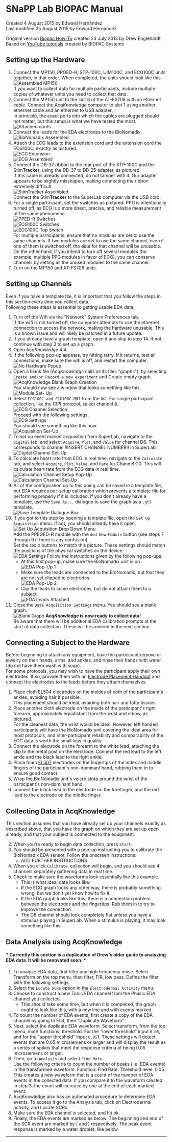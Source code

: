 # SNaPP Lab BIOPAC Manual

Created 4 August 2015 by Edward Hernández  
Last modified 25 August 2015 by Edward Hernández  

Original version [Biopac How-To][Original] created 23 July 2013 by Drew Englehardt  
Based on [YouTube tutorials](https://www.youtube.com/user/BiopacSystems) created by BIOPAC Systems

## Setting up the Hardware

1. Connect the MP150, PPGED-R, STP-100C, UIM100C, and ECG100C units together, in that order. When completed, the units should look like this.  
![Assembled MP150][MP150Assembled]  
If you want to collect data for multiple participants, include multiple copies of whatever units you need to collect that data.
2. Connect the MP150 unit to the slot 8 of the AT-FS708 with an ethernet cable. Connect the Acq*Knowledge* computer to slot 1 using another ethernet cable and an ethernet to USB adapter.  
In principle, the exact ports into which the cables are plugged should not matter, but this setup is what we have tested the most.  
![Attached cords][AT-FS708]
3. Connect the leads for the EDA electrodes to the BioNomadix.  
![BioNomadix Assembled][BioNomadixAssembled]
4. Attach the ECG leads to the extension cord and the extension cord the ECG100C, exactly as pictured.  
![ECG Extension][ECGExtensionAssembled]  
![ECG Assembled][ECGAssembled]
5. Connect the DB-37 ribbon to the rear port of the STP-100C and the Stim**Tracker**, using the DB-37 to DB-25 adapter, as pictured.  
If this cable is already connected, do not tamper with it. Our adapter appears to be slightly misshapen, making connecting the ribbon extremely difficult.  
![StimTracker Assembled][StimTrackerAssembled]  
Connect the Stim**Tracker** to the SuperLab computer via the USB cord.  
5. For a single participant, set the switches as pictured. PPG is intentionally turned off, as ECG is a more direct, precise, and reliable measurement of the same phenomena.  
![PPED-R Switches][PPEGD-RSwitches]  
![ECG100C Switches][ECG100CSwitches]  
![ECG100C Top Switch][ECG100CSwitches2]  
For multiple participants, ensure that no modules are set to use the same channels. If two modules are set to use the same channel, even if one of them is switched off, the data for that channel will be unusable.  
On the other hand, if you intend to turn off several modules (for example, multiple PPG modules in favor of ECG), you can conserve channels by setting all the unused modules to the same channel.
6. Turn on the MP150 and AT-FS708 units.

## Setting up Channels

Even if you have a template file, it is important that you follow the steps in this section every time you collect data.  
Following these steps is essential to getting usable EDA data.

1. Turn off the Wifi via the "Network" System Preferences tab.  
If the wifi is not turned off, the computer attempts to use the ethernet connection to access the network, making the hardware unusable. This is a known issue and will likely be patched in a future update.
2. If you already have a graph template, open it and skip to step 14. If not, continue with step 3 to set up a graph.
3. Open Acq*Knowledge* 4.4.
4. If the following pop-up appears, try hitting retry. If it returns, test all connections, make sure the wifi is off, and restart the computer.  
![No Hardware Popup][NoHardwarePopUp]
5. Open a blank file (Acq*Knowledge* calls all its files "graphs"), by selecting `Create and/or Record a new experiment` and Create empty graph.  
![AcqKnowledge Blank Graph Creation][BlankGraphCreation]  
You should now see a window that looks something like this.  
![Module Set- Up][ModuleSetUp]  
6. Select `ECG100C and ECG100C-MRI` from the list. For single participant collection, like the CIPI protocol, select channel 8.  
![ECG Channel Selection][ECGChannelSettings]  
Proceed with the following settings.  
![ECG Settings][ECGSettings]  
You should see something like this now.  
![Acquisition Set-Up][AcquisitionSetUp1]
8. To set up event marker acquisition from SuperLab, navigate to the `Digital` tab, and select `Acquire`, `Plot`, and `Value` for channel D8. This corresponds to channel !!INSERT CHANNEL NUMBER!! in SuperLab.  
![Digital Channel Set-Up][DigitalSetUp]
12. To calculate heart rate from ECG in real time, navigate to the `Calculate` tab, and select `Acquire`, `Plot`, `Value`, and `Rate` for Channel C0. This will calculate heart rate from the ECG data in real time.  
![Calculation Channel Setup Pop-Up][CalculateSetUpPopUp]  
![Calculation Channel Set-Up][CalculateSetUp]
13. All of the configuration up to this poing can be saved in a template file, but EDA requires per-setup calibration which prevents a template file for performing properly if it is included. If you don't already have a template, use the `Save As...` dialogue to save the graph as a `.gtl` template.  
![Save Template Dialogue Box][SaveTemplateDialogue]
14. If you got to this step by opening a template file, open the `Set Up Acquisition` menu. If not, you should already have it open.  
![Set Up Acquisition Drop Down Menu][AcquisitionDropDown]  
Add the PPEGED-R module with the `Add New Module` button (see steps 7 through 9 if there is any confusion).  
Set the radio buttons to match this picture. These settings should match the positions of the physical switches on the device.  
![EDA Settings][EDASettings]
Follow the instructions given by the following pop-ups.
    * At this first pop-up, make sure the BioNomadix unit is on.  
    ![EDA Pop-Up 1][EDAPopUp1]
    * Make sure the leads are connected to the BioNomadix, but that they are not yet clipped to electrodes.  
    ![EDA Pop-Up 2][EDAPopUp2]
    * Clip the leads to some electrodes, but do not attach them to a subject.  
    ![EDA Leads Attached][BioNomadixAssembled2]
17. Close the `Data Acquisition Settings` menu.  You should see a blank graph.  
![Blank Graph][BlankGraph]
**Acq*Knowledge* is now ready to collect data!**  
Be aware that there will be additional EDA calibration prompts at the start of data collection. These will be covered in the next section.

## Connecting a Subject to the Hardware

Before beginning to attach any equipment, have the participant remove all jewelry on their hands, arms, and ankles, and rinse their hands with water (do not have them wash with soap).  
For some protocols, you may wish to have the participant apply their own electrodes. If so, provide them with an [Electrode Placement Handout]() and connect the electrodes to the leads before they attach themselves.

1. Place cloth [EL504](http://www.biopac.com/disposable-cloth-electrode-30) electrodes on the insides of both of the participant's ankles, avoiding hair if possible.  
This placement should be ideal, avoiding both hair and fatty tissues.  
2. Place another cloth electrode on the inside of the participant's right forearm, approximately equidistant from the wrist and elbow, as pictured.  
For the cleanest data, the wrist would be ideal. However, left handed participants will have the BioNomadix unit covering the ideal area for most protocols, and inter-participant reliability and comparability of the ECG data is worth the small loss in quality.  
3. Connect the electrode on the forearm to the white lead, attaching the clip to the metal post on the electrode. Connect the red lead to the left ankle and the black lead to the right ankle.
4. Place foam [EL507](https://www.biopac.com/disposable-electrodermal-electrode-100-education) electrodes on the fingertips of the index and middle fingers of the participant's non-dominant hand, rubbing them in to ensure good contact.
5. Wrap the BioNomadix unit's velcro strap around the wrist of the participant's non-dominant hand.
6. connect the black lead to the electrode on the forefinger, and the red lead to the electrode on the middle finger.

## Collecting Data in AcqKnowledge

This section assumes that you have already set up your channels exactly as described above, that you have the graph on which they are set up open already, and that your subject is connected to the equipment.

2. When you’re ready to begin data collection, press `Start`.
2. You should be presented with a pop-up instructing you to calibrate the BioNomadix EDA sensor. Follow the onscreen instructions:
    * ADD FURTHER INSTRUCTIONS
3. When you click `Calibrate`, collection will begin, and you should see 4 channels separately gathering data in real time.
4. Check to make sure the waveforms look essentially like this example.
    * This is what ideal data looks like:
    * If the ECG graph looks any other way, there is probably something wrong, but we don't yet know how to fix it.
    * If the EDA graph looks like this, there is a connection problem between the electrodes and the fingertips. Rub them in to try to improve the connection.
    * The D8 channel should look completely flat unless you have a stimulus playing in SuperLab. When a stimulus is playing, it may look something like this.

## Data Analysis using AcqKnowledge

#### \* **Currently this section is a duplication of Drew's older guide to analyzing EDA data. It will be renovated soon.** \*

1. To analyze EDA data, first filter any high frequency noise. Select Transform on the top menu, then filter, FIR, low pass. Define the filter with the following settings.
2. Select the `Locate SCRs` option in the `Electrodermal Activity` menu.
3. Choose to construct a new Tonic EDA channel from the Phasic EDA channel you collected.  
    * This should take some time, but when it is completed, the graph ought to look like this, with a new line and with events marked.
2. To count the number of EDA events, first create a copy of the EDA channel by going to Edit, then “Duplicate Waveform”.
3. Next, select the duplicate EDA waveform. Select transform, from the top menu, math functions, threshold. For the “lower threshold” input `0.05`, and for the “upper threshold” input `0.05`1. These settings will detect events that are 0.05 microsiemens or larger and will display the result as a series of spikes that meet the response criteria of being 0.05 microsiemens or larger. 
4. Then, go to `Analysis` and select `Find Rate`.  
Use the following criteria to count the number of peaks (i.e. EDA events) in the transformed waveform. Function: Find Rate. Threshold level: 0.05.  
This creates a new waveform that is a count of the number of EDA events in the collected data. If you compare it to the waveform created in step 3, the count will increase by one at the end of each marked event.
5. AcqKnowledge also has an automated procedure to determine EDA events. To access it go to the Analysis tab, click on Electrodermal activity, and Locate SCRs.
6. Make sure the EDA channel is selected, and hit ok.
7. Finally, the EDA events are marked as below. The beginning and end of the SCR event are marked by ( and ) respectively. The peak event response is marked by a water droplet, like below.

***

[Original]: Legacy/biopac_howto.docx
[MP150Assembled]: .Pictures/MP150Assembled.jpg
[AT-FS708]: .Pictures/AT-FS708.png
[BioNomadixAssembled]: .Pictures/BioNomadixAssembled.jpg
[ECGExtensionAssembled]: .Pictures/ECGExtensionAssembled.jpg
[ECGAssembled]: .Pictures/ECGAssembled.jpg
[StimTrackerAssembled]: .Pictures/StimTrackerAssembled.jpg
[SuperLabAssembled]: .Pictures/SuperlabAssembled.jpg
[PPEGD-RSwitches]: .Pictures/PPGED-RSwitches.jpg
[ECG100CSwitches]: .Pictures/ECG100CSwitches.jpg
[ECG100CSwitches2]: .Pictures/ECG100CSwitches2.jpg
[NoHardwarePopUp]: .Pictures/NoHardwarePopUp.png
[BlankGraphCreation]: .Pictures/BlankGraphCreation.png
[ModuleSetUp]: .Pictures/ModuleSetUp.png
[ECGChannelSettings]: .Pictures/ECGChannelSettings.png
[ECGSettings]: .Pictures/ECGSettings.png
[AcquisitionSetUp1]: .Pictures/AcquisitionSetUp1.png
[DigitalSetUp]: .Pictures/DigitalSetUp.png
[CalculateSetUpPopUp]: .Pictures/CalculateSetUpPopUp.png
[CalculateSetUp]: .Pictures/CalculateSetUp.png
[SaveTemplateDialogue]: .Pictures/SaveTemplateDialogue.png
[AcquisitionDropDown]: .Pictures/AcquisitionDropDown.png
[EDASettings]: .Pictures/EDASettings.png
[EDAPopUp1]: .Pictures/EDAPopUp1.png
[EDAPopUp2]: .Pictures/EDAPopUp2.png
[BioNomadixAssembled2]: .Pictures/BioNomadixAssembled2.png
[BlankGraph]: .Pictures/BlankGraph.png
[SetUpChannels]: .Pictures/SetUpChannels.png
